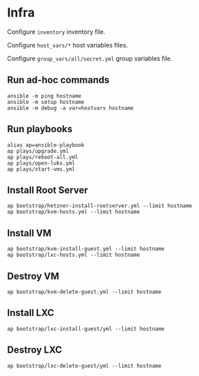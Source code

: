 Infra
=====

Configure `inventory` inventory file.

Configure `host_vars/*` host variables files.

Configure `group_vars/all/secret.yml` group variables file.


## Run ad-hoc commands

    ansible -m ping hostname
    ansible -m setup hostname
    ansible -m debug -a var=hostvars hostname


## Run playbooks

    alias ap=ansible-playbook
    ap plays/upgrade.yml
    ap plays/reboot-all.yml
    ap plays/open-luks.yml
    ap plays/start-vms.yml


## Install Root Server

    ap bootstrap/hetzner-install-rootserver.yml --limit hostname
    ap bootstrap/kvm-hosts.yml --limit hostname


## Install VM

    ap bootstrap/kvm-install-guest.yml --limit hostname
    ap bootstrap/lxc-hosts.yml --limit hostname


## Destroy VM

    ap bootstrap/kvm-delete-guest.yml --limit hostname


## Install LXC

    ap bootstrap/lxc-install-guest/yml --limit hostname


## Destroy LXC

    ap bootstrap/lxc-delete-guest/yml --limit hostname

